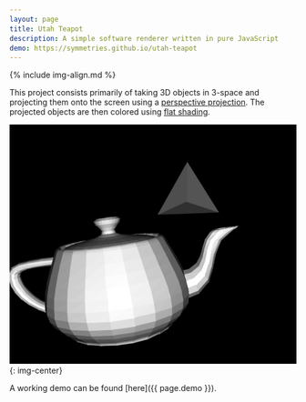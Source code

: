 ```yaml
---
layout: page
title: Utah Teapot
description: A simple software renderer written in pure JavaScript
demo: https://symmetries.github.io/utah-teapot
---
```


{% include img-align.md %} 

This project consists primarily of taking 3D objects in 3-space and
projecting them onto the screen using a
[perspective projection](https://en.wikipedia.org/wiki/3D_projection#Perspective_projection).
The projected objects are then colored using
[flat shading](https://en.wikipedia.org/wiki/Shading#Flat_shading).

![demo image](\images\utah-teapot\utah-teapot.png)
{: img-center}

A working demo can be found [here]({{ page.demo }}).
